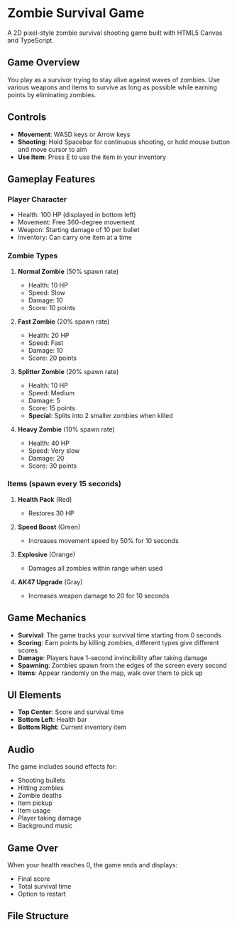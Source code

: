 # Zombie Survival Game

A 2D pixel-style zombie survival shooting game built with HTML5 Canvas and TypeScript.

## Game Overview

You play as a survivor trying to stay alive against waves of zombies. Use various weapons and items to survive as long as possible while earning points by eliminating zombies.

## Controls

- **Movement**: WASD keys or Arrow keys
- **Shooting**: Hold Spacebar for continuous shooting, or hold mouse button and move cursor to aim
- **Use Item**: Press E to use the item in your inventory

## Gameplay Features

### Player Character
- Health: 100 HP (displayed in bottom left)
- Movement: Free 360-degree movement
- Weapon: Starting damage of 10 per bullet
- Inventory: Can carry one item at a time

### Zombie Types

1. **Normal Zombie** (50% spawn rate)
   - Health: 10 HP
   - Speed: Slow
   - Damage: 10
   - Score: 10 points

2. **Fast Zombie** (20% spawn rate)
   - Health: 20 HP
   - Speed: Fast
   - Damage: 10
   - Score: 20 points

3. **Splitter Zombie** (20% spawn rate)
   - Health: 10 HP
   - Speed: Medium
   - Damage: 5
   - Score: 15 points
   - **Special**: Splits into 2 smaller zombies when killed

4. **Heavy Zombie** (10% spawn rate)
   - Health: 40 HP
   - Speed: Very slow
   - Damage: 20
   - Score: 30 points

### Items (spawn every 15 seconds)

1. **Health Pack** (Red)
   - Restores 30 HP

2. **Speed Boost** (Green)
   - Increases movement speed by 50% for 10 seconds

3. **Explosive** (Orange)
   - Damages all zombies within range when used

4. **AK47 Upgrade** (Gray)
   - Increases weapon damage to 20 for 10 seconds

## Game Mechanics

- **Survival**: The game tracks your survival time starting from 0 seconds
- **Scoring**: Earn points by killing zombies, different types give different scores
- **Damage**: Players have 1-second invincibility after taking damage
- **Spawning**: Zombies spawn from the edges of the screen every second
- **Items**: Appear randomly on the map, walk over them to pick up

## UI Elements

- **Top Center**: Score and survival time
- **Bottom Left**: Health bar
- **Bottom Right**: Current inventory item

## Audio

The game includes sound effects for:
- Shooting bullets
- Hitting zombies
- Zombie deaths
- Item pickup
- Item usage
- Player taking damage
- Background music

## Game Over

When your health reaches 0, the game ends and displays:
- Final score
- Total survival time
- Option to restart

## File Structure

